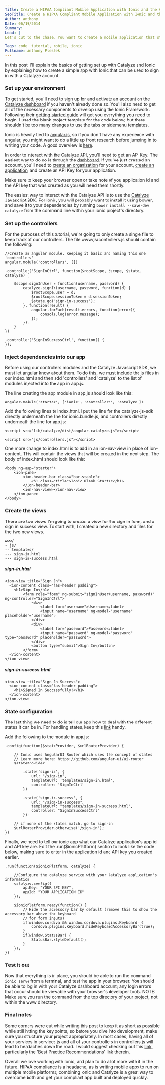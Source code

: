 ```yaml
---
Title: Create a HIPAA Compliant Mobile Application with Ionic and the Catalyze API
SeoTitle: Create a HIPAA Compliant Mobile Application with Ionic and the Catalyze API
Author: anthony
Date: 06/19/2014
Summary: 
Lead: |
Let's cut to the chase. You want to create a mobile application that stores PHI (protected health information), and you want to get it to users as fast as possible. A good option for reaching your customers quickly, without spending time becoming a HIPAA expert, is by using the Catalyze HIPAA Compliant Backend as a Service (BaaS) for storing your data and [Ionic](http://ionicframework.com/) for developing your mobile app.

Tags: code, tutorial, mobile, ionic
Fullname: Anthony Pleshek
---
```

In this post, I'll explain the basics of getting set up with Catalyze and Ionic by explaining how to create a simple app with Ionic that can be used to sign in with a Catalyze account.

### Set up your environment

To get started, you'll need to sign up for and activate an account on the [Catalyze dashboard](https://dashboard.catalyze.io/signup) if you haven't already done so. You'll also need to get all of the necessary components to develop using the Ionic Framework. Following their [getting started guide](http://ionicframework.com/getting-started/) will get you everything you need to begin. I used the blank project template for the code below, but there shouldn't be too many changes to use the tabs or sidemenu templates.

Ionic is heavily tied to [angular.js](https://angularjs.org/), so if you don't have any experience with angular, you might want to do a little up front research before jumping in to writing your code. A good overview is [here](http://stephanebegaudeau.tumblr.com/post/48776908163/everything-you-need-to-understand-to-start-with).

In order to interact with the Catalyze API, you'll need to get an API Key. The easiest way to do so is through the [dashboard](https://dashboard.catalyze.io). If you've just created an account, you'll need to [create an organization](https://dashboard.catalyze.io/account) for your account, [create an application](https://dashboard.catalyze.io/applications), and create an API Key for your application.

Make sure to keep your browser open or take note of you application id and the API key that was created as you will need them shortly.

The easiest way to interact with the Catalyze API is to use the [Catalyze Javascript SDK](https://github.com/catalyzeio/catalyze-js-sdk). For ionic, you will probably want to install it using bower, and save it to your dependencies by running `bower install --save-dev catalyze` from the command line within your ionic project's directory.

### Set up the controllers

For the purposes of this tutorial, we're going to only create a single file to keep track of our controllers. The file www/js/controllers.js should contain the following:

```
//Create an angular module. Keeping it basic and naming this one 'controllers'
angular.module('controllers', [])

.controller('SignInCtrl', function($rootScope, $scope, $state, catalyze) {

	$scope.signInUser = function(username, password) {
		catalyze.signIn(username, password, function(d) {
			$rootScope.user = d;
			$rootScope.sessionToken = d.sessionToken;
			$state.go('sign-in-success');
		}, function(result) {
			angular.forEach(result.errors, function(error){
				console.log(error.message);
			});
		});
	}
})

.controller('SignInSuccessCtrl', function() {
});
```

### Inject dependencies into our app

Before using our controllers modules and the Catalyze Javascript SDK, we must let angular know about them. To do this, we must include the js files in our index.html and then add 'controllers' and 'catalyze' to the list of modules injected into the app in app.js.

The line creating the app module in app.js should look like this:

	angular.module('starter', ['ionic', 'controllers', 'catalyze'])

Add the following lines to index.html. I put the line for the catalyze-js-sdk directly underneath the line for ionic.bundle.js, and controllers directly underneath the line for app.js:

	<script src="lib/catalyze/dist/angular-catalyze.js"></script>

	<script src="js/controllers.js"></script>

One more change to index.html is to add in an ion-nav-view in place of ion-content. This will contain the views that will be created in the next step. The body of index.html should look like this:

	<body ng-app="starter">
		<ion-pane>
			<ion-header-bar class="bar-stable">
				<h1 class="title">Ionic Blank Starter</h1>
			</ion-header-bar>
			<ion-nav-view></ion-nav-view>
		</ion-pane>
	</body>

### Create the views

There are two views I'm going to create: a view for the sign in form, and a sign in success view. To start with, I created a new directory and files for the two new views.

```
www/
- js/
-- templates/
--- sign-in.html
--- sign-in-success.html
```

##### sign-in.html

```
<ion-view title="Sign In">
  <ion-content class="has-header padding">
    <h1>Sign In</h1>
		<form role="form" ng-submit="signInUser(username, password)" ng-controller="SignInCtrl">
			<div>
				<label for="username">Username</label>
				<input name="username" ng-model="username" placeholder="username">
			</div>
			<div>
				<label for="password">Password</label>
				<input name="password" ng-model="password" type="password" placeholder="password">
			</div>
			<button type="submit">Sign In</button>
		</form>
  </ion-content>
</ion-view>
```

##### sign-in-success.html

```
<ion-view title="Sign In Success">
  <ion-content class="has-header padding">
    <h1>Signed In Successfully!</h1>
  </ion-content>
</ion-view>
```

### State configuration

The last thing we need to do is tell our app how to deal with the different states it can be in. For handling states, keep this [link](https://github.com/angular-ui/ui-router) handy.

Add the following to the module in app.js:

```
.config(function($stateProvider, $urlRouterProvider) {

	// Ionic uses AngularUI Router which uses the concept of states
	// Learn more here: https://github.com/angular-ui/ui-router
	$stateProvider

		.state('sign-in', {
			url: "/sign-in", 
			templateUrl: 'templates/sign-in.html', 
			controller: 'SignInCtrl'
		})

		.state('sign-in-success', {
			url: "/sign-in-success", 
			templateUrl: "templates/sign-in-success.html", 
			controller: "SignInSuccessCtrl"
		});

	// if none of the states match, go to sign-in
	$urlRouterProvider.otherwise('/sign-in');
})
```

Finally, we need to tell our ionic app what our Catalyze application's app id and API key are. Edit the .run($ionicPlatform) section to look like the code below, making sure to enter in the application id and API key you created earlier.

```
.run(function($ionicPlatform, catalyze) {

	//Configure the catalyze service with your Catalyze application's information
	catalyze.config({
		apiKey: "YOUR API KEY", 
		appId: "YOUR APPLICATION ID"
	});

	$ionicPlatform.ready(function() {
		// Hide the accessory bar by default (remove this to show the accessory bar above the keyboard
		// for form inputs)
		if(window.cordova && window.cordova.plugins.Keyboard) {
			cordova.plugins.Keyboard.hideKeyboardAccessoryBar(true);
		}
		if(window.StatusBar) {
			StatusBar.styleDefault();
		}
	});
})
```

### Test it out

Now that everything is in place, you should be able to run the command `ionic serve` from a terminal, and test the app in your browser. You should be able to log in with your Catalyze dashboard account; any login errors that occur should be viewable with your browser's developer tools. NOTE: Make sure you run the command from the top directory of your project, not within the www directory.

### Final notes

Some corners were cut while writing this post to keep it as short as possible while still hitting the key points, so before you dive into development, make sure you structure your project appropriately. In most cases, having all of your services in services.js and all of your controllers in controllers.js will lead to headaches down the road. I would suggest checking out this [link](http://blog.angularjs.org/2014/02/an-angularjs-style-guide-and-best.html), particularly the 'Best Practice Recommendations' link therein.

Overall we love working with Ionic, and plan to do a lot more with it in the future. HIPAA compliance is a headache, as is writing mobile apps to run on multiple mobile platforms; combining Ionic and Catalyze is a great way to overcome both and get your compliant app built and deployed quickly.

